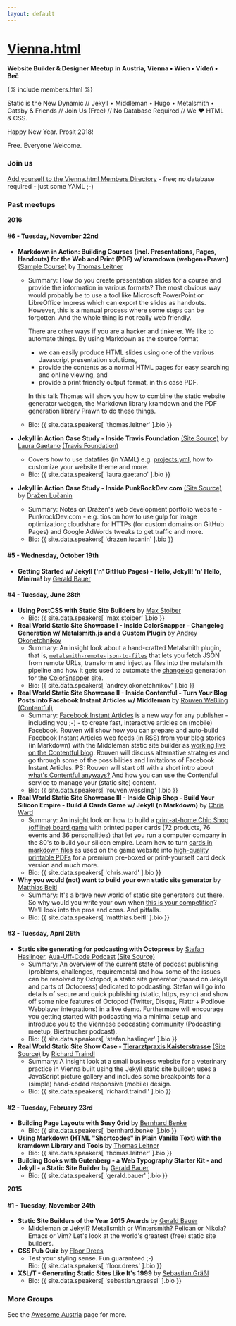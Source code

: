 ```yaml
---
layout: default
---
```



# [Vienna.html](http://austriacodes.github.io/vienna.html)

**Website Builder & Designer Meetup in Austria, Vienna • Wien • Vídeň • Beč**

{% include members.html %}


Static is the New Dynamic // Jekyll • Middleman • Hugo • Metalsmith • Gatsby & Friends // Join Us (Free) // No Database Required // We ♥ HTML & CSS.


<!--
We're back! Join us.
-->

Happy New Year. Prosit 2018!



Free. Everyone Welcome.





### Join us

[Add yourself to the Vienna.html Members Directory](signup.md) - free; no database required - just some YAML ;-)

<!--
[Add Members Here]
  -->





### Past meetups

**2016**

#### \#6 - Tuesday, November 22nd

- **Markdown in Action: Building Courses (incl. Presentations, Pages, Handouts) for the Web and Print (PDF) w/ kramdown (webgen+Prawn)**  [(Sample Course)](http://www.mat.univie.ac.at/~praxis/sosem16/vorlesung.html) by [Thomas Leitner](speakers#thomas.leitner)
    - Summary: How do you create presentation slides for a course and provide the information in various formats? The most obvious way would probably
      be to use a tool like Microsoft PowerPoint or LibreOffice Impress which can export the slides as handouts. However, this is a manual process
      where some steps can be forgotten. And the whole thing is not really web friendly.

      There are other ways if you are a hacker and tinkerer. We like to
      automate things. By using Markdown as the source format

      * we can easily produce HTML slides using one of the various
        Javascript presentation solutions,
      * provide the contents as a normal HTML pages for easy searching
        and online viewing, and
      * provide a print friendly output format, in this case PDF.

      In this talk Thomas will show you how to combine the static website
      generator webgen, the Markdown library kramdown and the PDF generation
      library Prawn to do these things.
    - Bio: {{ site.data.speakers[ 'thomas.leitner' ].bio }}

- **Jekyll in Action Case Study - Inside Travis Foundation** [(Site Source)](https://github.com/travis-ci/travis-foundation) by [Laura Gaetano](speakers#laura.gaetano) [(Travis Foundation)](http://foundation.travis-ci.org)
  - Covers how to use datafiles (in YAML) e.g. [projects.yml](https://github.com/travis-ci/travis-foundation/blob/gh-pages/_data/projects.yml), how to customize your website theme and more.
  - Bio: {{ site.data.speakers[ 'laura.gaetano' ].bio }}

- **Jekyll in Action Case Study - Inside PunkRockDev.com** [(Site Source)](https://github.com/punkrockdev/punkrockdev.github.io) by [Dražen Lučanin](speakers#drazen.lucanin)
  - Summary: Notes on Dražen's web development portfolio website - PunkrockDev.com - e.g. tios on how to use gulp for image optimization; cloudshare for HTTPs (for custom domains on GitHub Pages) and Google AdWords tweaks to get traffic and more.
  - Bio: {{ site.data.speakers[ 'drazen.lucanin' ].bio }}


#### \#5 - Wednesday, October 19th

- **Getting Started w/ Jekyll ('n' GitHub Pages) - Hello, Jekyll! 'n' Hello, Minima!** by [Gerald Bauer](speakers#gerald.bauer)

#### \#4 - Tuesday, June 28th

- **Using PostCSS with Static Site Builders** by [Max Stoiber](speakers#max.stoiber)
  - Bio: {{ site.data.speakers[ 'max.stoiber' ].bio }}
- **Real World Static Site Showcase I - Inside ColorSnapper - Changelog Generation w/ Metalsmith.js and a Custom Plugin** by [Andrey Okonetchnikov](speakers#andrey.okonetchnikov)
  - Summary: An insight look about a hand-crafted Metalsmith plugin, that is, [`metalsmith-remote-json-to-files`](https://github.com/okonet/metalsmith-remote-json-to-files ) that lets you fetch JSON from remote URLs, transform and inject as files into the metalsmith pipeline and how it gets used to automate the [changelog](http://colorsnapper.com/changelog) generation for the [ColorSnapper](http://colorsnapper.com) site.
  - Bio: {{ site.data.speakers[ 'andrey.okonetchnikov' ].bio }}
- **Real World Static Site Showcase II - Inside Contentful - Turn Your Blog Posts into Facebook Instant Articles w/ Middleman** by [Rouven Weßling](speakers#rouven.wessling) [(Contentful)](https://contentful.com)
  - Summary: [Facebook Instant Articles](https://instantarticles.fb.com) is a new way for any publisher - including you ;-) - to create fast, interactive articles on (mobile) Facebook.  Rouven will show how you can prepare and auto-build Facebook Instant Articles web feeds (in RSS) from your blog stories (in Markdown) with  the Middleman static site builder as [working live on the Contentful blog](https://www.contentful.com/blog/2016/05/13/facebook-instant-articles-and-contentful). Rouven will discuss alternative strategies and go through some of the possibilities and limitations of Facebook Instant Articles. PS: Rouven will start off with a short intro about [what's Contentful anyways?](https://contentful.com) And how you can use the Contentful service to manage your (static site) content.
  - Bio: {{ site.data.speakers[ 'rouven.wessling' ].bio }}
- **Real World Static Site Showcase III - Inside Chip Shop - Build Your Silicon Empire - Build A Cards Game w/ Jekyll (n Markdown)** by [Chris Ward](speakers#chris.ward)
  - Summary: An insight look on how to build a [print-at-home Chip Shop (offline) board game](http://www.chrischinchilla.com/print-at-home-chip-shop-released) with printed paper cards (72 products, 76 events and 36 personalities) that let you run a computer company in the 80's to build your silicon empire. Learn how to turn [cards in markdown files](https://github.com/GregariousMammal/Chip-Shop) as used on the game website into [high-quality printable PDFs](http://www.chrischinchilla.com/creating-a-game-with-markdown-pandoc-latex-and-pdfjam) for a premium pre-boxed or print-yourself card deck version and much more.
  - Bio: {{ site.data.speakers[ 'chris.ward' ].bio }}
- **Why you would (not) want to build your own static site generator** by [Matthias Beitl](speakers#matthias.beitl)
  - Summary: It's a brave new world of static site generators out there. So why would you write your own when [this is your competition](http://www.staticgen.com)? We'll look into the pros and cons. And pitfalls.
  - Bio: {{ site.data.speakers[ 'matthias.beitl' ].bio }}

#### \#3 - Tuesday, April 26th

- **Static site generating for podcasting with Octopress** by [Stefan Haslinger](speakers#stefan.haslinger), [Aua-Uff-Code Podcast](https://aua-uff-co.de) [(Site Source)](https://github.com/aua-uff-code/aua-uff-co.de)
   - Summary: An overview of the current state of podcast publishing (problems, challenges, requirements) and how some of the issues can be resolved by Octopod, a static site generator (based on Jekyll and parts of Octopress) dedicated to podcasting. Stefan will go into details of secure and quick publishing (static, https, rsync) and show off some nice features of Octopod (Twitter, Disqus, Flattr + Podlove Webplayer integrations) in a live demo. Furthermore  will encourage you getting started with podcasting via a minimal setup and introduce you to the Viennese podcasting community (Podcasting meetup, Biertaucher podcast).
   - Bio: {{ site.data.speakers[ 'stefan.haslinger' ].bio }}
- **Real World Static Site Show Case - [Tierarztpraxis Kaisterstrasse](http://tierarztpraxis-kaiserstrasse.at)** [(Site Source)](https://github.com/richardtraindl/tierarztpraxis-kaiserstrasse.at) by [Richard Traindl](speakers#richard.traindl)
  - Summary: A insight look at a small business website for a veterinary practice in Vienna built using the Jekyll static site builder; uses a JavaScript picture gallery and includes some breakpoints for a (simple) hand-coded responsive (mobile) design.  
  - Bio: {{ site.data.speakers[ 'richard.traindl' ].bio }}


#### \#2 - Tuesday, February 23rd

- **Building Page Layouts with Susy Grid** by [Bernhard Benke](speakers#bernhard.benke)
    - Bio: {{ site.data.speakers[ 'bernhard.benke' ].bio }}
- **Using Markdown (HTML "Shortcodes" in Plain Vanilla Text) with the kramdown Library and Tools** by [Thomas Leitner](speakers#thomas.leitner)
    - Bio: {{ site.data.speakers[ 'thomas.leitner' ].bio }}
- **Building Books with Gutenberg - a Web Typography Starter Kit - and Jekyll - a Static Site Builder** by [Gerald Bauer](speakers#gerald.bauer)
    - Bio: {{ site.data.speakers[ 'gerald.bauer' ].bio }}


**2015**

#### \#1 - Tuesday, November 24th

- **Static Site Builders of the Year 2015 Awards** by [Gerald Bauer](speakers#gerald.bauer)
    - Middleman or Jekyll? Metallsmith or Wintersmith? Pelican or Nikola? Emacs or Vim? Let's look at the world's greatest (free) static site builders.   
- **CSS Pub Quiz** by [Floor Drees](speakers#floor.drees)
    - Test your styling sense. Fun guaranteed ;-)   
      Bio: {{ site.data.speakers[ 'floor.drees' ].bio }}
- **XSL/T - Generating Static Sites Like It's 1999** by [Sebastian Gräßl](speakers#sebastian.graessl)
    - Bio: {{ site.data.speakers[ 'sebastian.graessl' ].bio }}




### More Groups

See the [Awesome Austria](https://github.com/austriacodes/awesome-austria) page for more.
